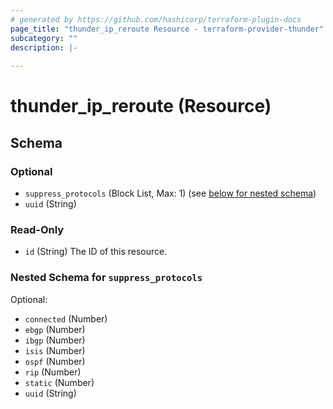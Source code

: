 ```yaml
---
# generated by https://github.com/hashicorp/terraform-plugin-docs
page_title: "thunder_ip_reroute Resource - terraform-provider-thunder"
subcategory: ""
description: |-
  
---
```


# thunder_ip_reroute (Resource)





<!-- schema generated by tfplugindocs -->
## Schema

### Optional

- `suppress_protocols` (Block List, Max: 1) (see [below for nested schema](#nestedblock--suppress_protocols))
- `uuid` (String)

### Read-Only

- `id` (String) The ID of this resource.

<a id="nestedblock--suppress_protocols"></a>
### Nested Schema for `suppress_protocols`

Optional:

- `connected` (Number)
- `ebgp` (Number)
- `ibgp` (Number)
- `isis` (Number)
- `ospf` (Number)
- `rip` (Number)
- `static` (Number)
- `uuid` (String)


